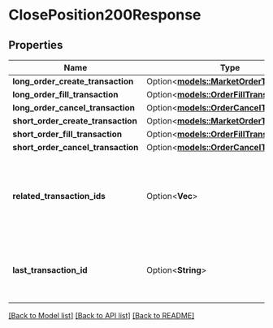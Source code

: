 # ClosePosition200Response

## Properties

Name | Type | Description | Notes
------------ | ------------- | ------------- | -------------
**long_order_create_transaction** | Option<[**models::MarketOrderTransaction**](MarketOrderTransaction.md)> |  | [optional]
**long_order_fill_transaction** | Option<[**models::OrderFillTransaction**](OrderFillTransaction.md)> |  | [optional]
**long_order_cancel_transaction** | Option<[**models::OrderCancelTransaction**](OrderCancelTransaction.md)> |  | [optional]
**short_order_create_transaction** | Option<[**models::MarketOrderTransaction**](MarketOrderTransaction.md)> |  | [optional]
**short_order_fill_transaction** | Option<[**models::OrderFillTransaction**](OrderFillTransaction.md)> |  | [optional]
**short_order_cancel_transaction** | Option<[**models::OrderCancelTransaction**](OrderCancelTransaction.md)> |  | [optional]
**related_transaction_ids** | Option<**Vec<String>**> | The IDs of all Transactions that were created while satisfying the request. | [optional]
**last_transaction_id** | Option<**String**> | The ID of the most recent Transaction created for the Account | [optional]

[[Back to Model list]](../README.md#documentation-for-models) [[Back to API list]](../README.md#documentation-for-api-endpoints) [[Back to README]](../README.md)


